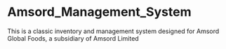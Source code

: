 # Amsord_Management_System
This is a classic inventory and management system designed for Amsord Global Foods, a subsidiary of Amsord Limited
